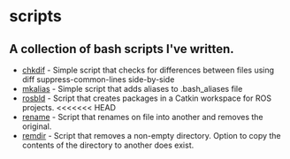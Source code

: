 # scripts
## A collection of bash scripts I've written.

- [chkdif](./chkdif) - Simple script that checks for differences between files using diff suppress-common-lines side-by-side
- [mkalias](./mkalias) - Simple script that adds aliases to .bash_aliases file
- [rosbld](./rosbld) - Script that creates packages in a Catkin workspace for ROS projects.
<<<<<<< HEAD
- [rename](./rename) - Script that renames on file into another and removes the original.
- [remdir](./remdir) - Script that removes a non-empty directory. Option to copy the contents of the directory to another does exist.

